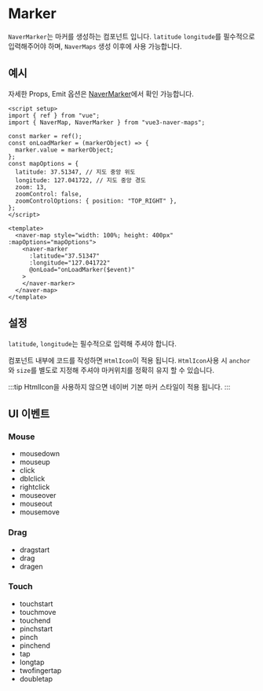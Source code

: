# Marker

`NaverMarker`는 마커를 생성하는 컴포넌트 입니다. `latitude` `longitude`를 필수적으로 입력해주어야 하며, `NaverMaps` 생성 이후에 사용 가능합니다.

## 예시

자세한 Props, Emit 옵션은 [NaverMarker](../reference/#navermarker)에서 확인 가능합니다.

<Marker />

```vue
<script setup>
import { ref } from "vue";
import { NaverMap, NaverMarker } from "vue3-naver-maps";

const marker = ref();
const onLoadMarker = (markerObject) => {
  marker.value = markerObject;
};
const mapOptions = {
  latitude: 37.51347, // 지도 중앙 위도
  longitude: 127.041722, // 지도 중앙 경도
  zoom: 13,
  zoomControl: false,
  zoomControlOptions: { position: "TOP_RIGHT" },
};
</script>

<template>
  <naver-map style="width: 100%; height: 400px" :mapOptions="mapOptions">
    <naver-marker
      :latitude="37.51347"
      :longitude="127.041722"
      @onLoad="onLoadMarker($event)"
    >
    </naver-marker>
  </naver-map>
</template>
```

## 설정

`latitude`, `longitude`는 필수적으로 입력해 주셔야 합니다.

컴포넌트 내부에 코드를 작성하면 `HtmlIcon`이 적용 됩니다. `HtmlIcon`사용 시 `anchor`와 `size`를 별도로 지정해 주셔야 마커위치를 정확히 유지 할 수 있습니다.

:::tip
HtmlIcon을 사용하지 않으면 네이버 기본 마커 스타일이 적용 됩니다.
:::

## UI 이벤트

### Mouse

- mousedown
- mouseup
- click
- dblclick
- rightclick
- mouseover
- mouseout
- mousemove

### Drag

- dragstart
- drag
- dragen

### Touch

- touchstart
- touchmove
- touchend
- pinchstart
- pinch
- pinchend
- tap
- longtap
- twofingertap
- doubletap
